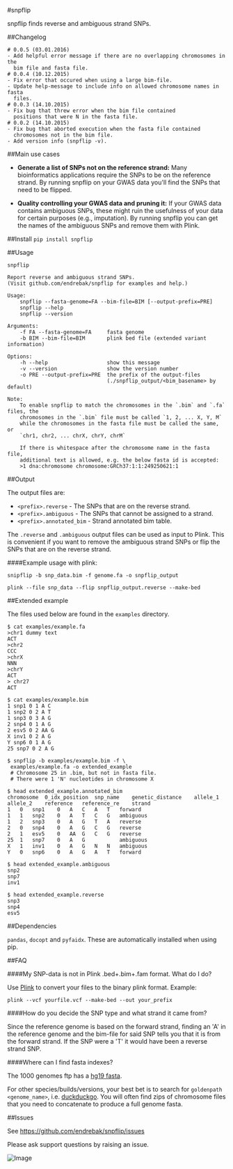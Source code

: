 #snpflip

snpflip finds reverse and ambiguous strand SNPs.

##Changelog

```
# 0.0.5 (03.01.2016)
- Add helpful error message if there are no overlapping chromosomes in the
  bim file and fasta file.
# 0.0.4 (10.12.2015)
- Fix error that occured when using a large bim-file.
- Update help-message to include info on allowed chromosome names in fasta
  files.
# 0.0.3 (14.10.2015)
- Fix bug that threw error when the bim file contained
  positions that were N in the fasta file.
# 0.0.2 (14.10.2015)
- Fix bug that aborted execution when the fasta file contained
  chromosomes not in the bim file.
- Add version info (snpflip -v).
```

##Main use cases

- **Generate a list of SNPs not on the reference strand:** Many bioinformatics applications require the SNPs to be on the reference strand. By running snpflip on your GWAS data you'll find the SNPs that need to be flipped.

- **Quality controlling your GWAS data and pruning it:** If your GWAS data contains ambiguous SNPs, these might ruin the usefulness of your data for certain purposes (e.g., imputation). By running snpflip you can get the names of the ambiguous SNPs and remove them with Plink.

##Install
`pip install snpflip`

##Usage

```
snpflip

Report reverse and ambiguous strand SNPs.
(Visit github.com/endrebak/snpflip for examples and help.)

Usage:
    snpflip --fasta-genome=FA --bim-file=BIM [--output-prefix=PRE]
    snpflip --help
    snpflip --version

Arguments:
    -f FA --fasta-genome=FA     fasta genome
    -b BIM --bim-file=BIM       plink bed file (extended variant information)

Options:
    -h --help                   show this message
    -v --version                show the version number
    -o PRE --output-prefix=PRE  the prefix of the output-files
                                (./snpflip_output/<bim_basename> by default)

Note:
    To enable snpflip to match the chromosomes in the `.bim` and `.fa` files, the
    chromosomes in the `.bim` file must be called `1, 2, ... X, Y, M`
    while the chromosomes in the fasta file must be called the same, or
    `chr1, chr2, ... chrX, chrY, chrM`

    If there is whitespace after the chromosome name in the fasta file,
    additional text is allowed, e.g. the below fasta id is accepted:
    >1 dna:chromosome chromosome:GRCh37:1:1:249250621:1
```

##Output

The output files are:
- `<prefix>.reverse` - The SNPs that are on the reverse strand.
- `<prefix>.ambiguous` - The SNPs that cannot be assigned to a strand.
- `<prefix>.annotated_bim` - Strand annotated bim table.

The `.reverse` and `.ambiguous` output files can be used as input to Plink. This is convenient if you want to remove the ambiguous strand SNPs or flip the SNPs that are on the reverse strand.

####Example usage with plink:

```snipflip -b snp_data.bim -f genome.fa -o snpflip_output```

```plink --file snp_data --flip snpflip_output.reverse --make-bed```

##Extended example

The files used below are found in the `examples` directory.

```
$ cat examples/example.fa
>chr1 dummy text
ACT
>chr2
CCC
>chrX
NNN
>chrY
ACT
> chr27
ACT

$ cat examples/example.bim
1 snp1 0 1 A C
1 snp2 0 2 A T
1 snp3 0 3 A G
2 snp4 0 1 A G
2 esv5 0 2 AA G
X inv1 0 2 A G
Y snp6 0 1 A G
25 snp7 0 2 A G

$ snpflip -b examples/example.bim -f \
 examples/example.fa -o extended_example
 # Chromosome 25 in .bim, but not in fasta file.
 # There were 1 'N' nucleotides in chromosome X

$ head extended_example.annotated_bim
chromosome	0_idx_position	snp_name	genetic_distance	allele_1	allele_2	reference	reference_re	strand
1	0	snp1	0	A	C	A	T	forward
1	1	snp2	0	A	T	C	G	ambiguous
1	2	snp3	0	A	G	T	A	reverse
2	0	snp4	0	A	G	C	G	reverse
2	1	esv5	0	AA	G	C	G	reverse
25	1	snp7	0	A	G			ambiguous
X	1	inv1	0	A	G	N	N	ambiguous
Y	0	snp6	0	A	G	A	T	forward

$ head extended_example.ambiguous
snp2
snp7
inv1

$ head extended_example.reverse
snp3
snp4
esv5
```

##Dependencies

`pandas`, `docopt` and `pyfaidx`. These are automatically installed when using pip.

##FAQ

####My SNP-data is not in Plink .bed+.bim+.fam format. What do I do?

Use [Plink](https://www.cog-genomics.org/plink2/data) to convert your files to the binary plink format. Example:

`plink --vcf yourfile.vcf --make-bed --out your_prefix`

####How do you decide the SNP type and what strand it came from?

Since the reference genome is based on the forward strand, finding an 'A' in the reference genome and the bim-file for said SNP tells you that it is from the forward strand. If the SNP were a 'T' it would have been a reverse strand SNP.

####Where can I find fasta indexes?

The 1000 genomes ftp has a [hg19 fasta](http://ftp-trace.ncbi.nih.gov/1000genomes/ftp/technical/reference/human_g1k_v37.fasta.gz).

For other species/builds/versions, your best bet is to search for `goldenpath <genome_name>`, i.e.
[duckduckgo](https://duckduckgo.com/?q=goldenpath+mm10). You will often
find zips of chromosome files that you need to concatenate to produce a full genome fasta.

##Issues

See https://github.com/endrebak/snpflip/issues

Please ask support questions by raising an issue.

![Image](IMG_0401.jpg)
